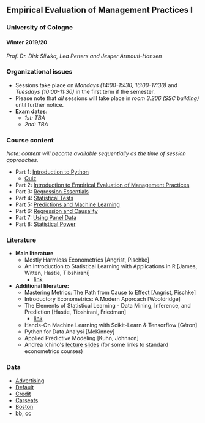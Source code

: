 ## Empirical Evaluation of Management Practices I

### University of Cologne

#### Winter 2019/20

_Prof. Dr. Dirk Sliwka, Lea Petters and Jesper Armouti-Hansen_

### Organizational issues

-   Sessions take place on _Mondays (14:00-15:30, 16:00-17:30)_ and _Tuesdays (10:00-11:30)_ in the first term if the semester.
-   Please note that _all_ sessions will take place in _room 3.206 (SSC building)_ until further notice.
-   **Exam dates:**
    -   _1st: TBA_
    -   _2nd: TBA_

### Course content

_Note: content will become available sequentially as the time of session approaches._

-   Part 1: [Introduction to Python](https://github.com/lemepe/EEMP/blob/master/python_intro/EEMP_python_intro_slides.ipynb)
    - [Quiz](https://github.com/lemepe/EEMP/blob/master/python_intro/EEMP_quiz.ipynb)
-   Part 2: [Introduction to Empirical Evaluation of Management Practices](content/part-2/part2.pdf)
-   Part 3: [Regression Essentials](content/part-3/part3.pdf)
-   Part 4: [Statistical Tests](content/part-4/part4.pdf)
-   Part 5: [Predictions and Machine Learning](.)
-   Part 6: [Regression and Causality](.)
-   Part 7: [Using Panel Data](.)
-   Part 8: [Statistical Power](.)

### Literature

-   **Main literature**
    -   Mostly Harmless Econometrics [Angrist, Pischke]
    -   An Introduction to Statistical Learning with Applications in R [James, Witten, Hastie, Tibshirani]
        -   [link](https://www-bcf.usc.edu/~gareth/ISL/)
-   **Additional literature:**
    -   Mastering Metrics: The Path from Cause to Effect [Angrist, Pischke]
    -   Introductory Econometrics: A Modern Approach [Wooldridge]
    -   The Elements of Statistical Learning - Data Mining, Inference, and Prediction [Hastie, Tibshirani, Friedman]
        -   [link](https://web.stanford.edu/~hastie/ElemStatLearn/)
    -   Hands-On Machine Learning with Scikit-Learn & Tensorflow [Géron]
    -   Python for Data Analysi [McKinney]
    -   Applied Predictive Modeling [Kuhn, Johnson]
    -   Andrea Ichino's [lecture slides](http://www.andreaichino.it/teaching_material.html) (for some links to standard econometrics courses)

### Data

-   [Advertising](https://raw.githubusercontent.com/jeshan49/eemp2/master/Advertising2.csv)
-   [Default](https://raw.githubusercontent.com/jeshan49/eemp2/master/Default.csv)
-   [Credit](https://raw.githubusercontent.com/jeshan49/eemp2/master/Credit.csv)
-   [Carseats](https://raw.githubusercontent.com/jeshan49/eemp2/master/Carseats.csv)
-   [Boston](https://raw.githubusercontent.com/jeshan49/eemp2/master/Boston.csv)
-   [bb](https://raw.githubusercontent.com/jeshan49/eemp2/master/ind.pdf), [cc](https://raw.githubusercontent.com/jeshan49/eemp2/master/demo.html)
